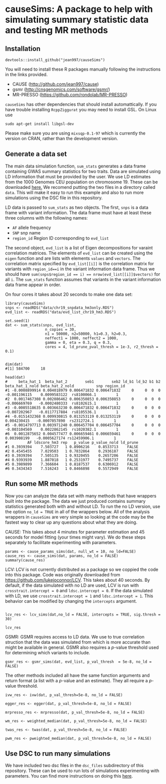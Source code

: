 causeSims: A package to help with simulating summary statistic data and testing MR methods
======



## Installation 

```{r}
devtools::install_github("jean997/causeSims")
```

You will need to install these R packages manually following the instructions in the links provided. 

+ CAUSE (http://github.com/jean997/cause) 
+ gsmr (http://cnsgenomics.com/software/gsmr/)
+ MR-PRESSO (https://github.com/rondolab/MR-PRESSO)

`causeSims` has other dependencies that should install automattically.
If you have trouble installing `RcppZiggurat` you may need to install GSL. On Linux use

```
sudo apt-get install libgsl-dev
```
Please make sure you are using `mixsqp-0.1-97` which is currently the version on CRAN, rather than the development version. 


## Generate a data set 

The main data simulation function, `sum_stats` generates a data frame containing GWAS summary statistics for two traits. Data are simulated using LD information that must be provided by the user. We use LD estimates from the 1000 Genomes CEU population on chromosome 19. These can be downloaded [here.](https://zenodo.org/record/3235780)
We recomend putting the two files in a directory called `data`. This will make it easy to run this example and also to run more simulations using the DSC file in this repository.

LD data is passed to `sum_stats` as two objects. The first, `snps` is a data frame with variant information. The data frame must have at least these three columns with the following names:

+ `AF` allele frequency
+ `SNP` snp name
+ `region_id` Region ID corresponding to `evd_list`

The second object, `evd_list` is a list of Eigen decompositions for varaint correlation matrices. The elements of `evd_list` can be created using the `eigen` function and are lists with elements `values` and `vectors`. The correlation matrix specified by `evd_list[[i]]` is the correlation matrix for variants with `region_id==i` in the variant information data frame. Thus
we should have `sum(snps$region_id == i) == nrow(evd_list[[i]]$vectors)` for all `i`. The `sum_stats` function assumes that variants in the variant information data frame appear in order.

On four cores it takes about 20 seconds to make one data set:
```{r}
library(causeSims)
snps <- readRDS("data/chr19_snpdata_hm3only.RDS") 
evd_list <- readRDS("data/evd_list_chr19_hm3.RDS")

set.seed(1)
dat <- sum_stats(snps, evd_list,
                  n_copies = 30,
                  n1 = 50000, n2=50000, h1=0.3, h2=0.3,
                  neffect1 = 1000, neffect2 = 1000,
                  gamma = 0, eta = 0.3, q = 0.3,
                  cores = 4, ld_prune_pval_thresh = 1e-3, r2_thresh = 0.1)


dim(dat)
#[1] 584700     18

head(dat)
#     beta_hat_1  beta_hat_2        seb1        seb2 ld_b1 ld_b2 b1 b2 beta_hat_1_nold beta_hat_2_nold          snp region_id
#1 -0.0008899914 0.004018979 0.006471832 0.006471832     0     0  0  0    -0.001196115    0.0099583122  rs8100066.1         1
#2  0.0017467308 0.002086462 0.006350853 0.006350853     0     0  0  0    -0.006669769   -0.0002480333  rs8102615.1         1
#3 -0.0005518635 0.003663230 0.006471832 0.006471832     0     0  0  0    -0.007202967   -0.0117717884  rs8105536.1         1
#4 -0.0151432368 0.009930815 0.013253119 0.013253119     0     0  0  0     0.004230415   -0.0007057890  rs2312724.1         1
#5 -0.0014797713 0.003971240 0.006457704 0.006457704     0     0  0  0    -0.003104569    0.0022862145  rs1020382.1         1
#6  0.0012875652 0.004577477 0.006659461 0.006659461     0     0  0  0     0.003908199   -0.0005627174 rs12459906.1         1
#         AF ldscore_hm3 rep   p_value p_value_nold ld_prune
#1 0.3939394    7.503727   1 0.8906216    0.8533713    FALSE
#2 0.4545455    7.029503   1 0.7832864    0.2936187    FALSE
#3 0.3939394    7.505135   1 0.9320455    0.2657206    FALSE
#4 0.9393939    1.887018   1 0.2531977    0.7495737    FALSE
#5 0.3989899    7.366604   1 0.8187537    0.6306912    FALSE
#6 0.3434343    7.516243   1 0.8466898    0.5572949    FALSE
```

## Run some MR methods

Now you can analyze the data set with many methods that have wrappers built into the package. The data we just produced contains
summary statistics generated both with and without LD. To run the no LD version, use the option `no_ld = TRUE` in all of the wrappers below. All of the analysis wrappers in `causeSims` are very simple so looking at the code may be the fastest way to clear up any questions about what they are doing. 

CAUSE: This takes about 4 minutes for parameter estimation and 45 seconds for model fitting (your times might vary).
We do these steps separately to facilitate experimenting with parameters.

```{r}
params <- cause_params_sims(dat, null_wt = 10, no_ld=FALSE)
cause_res <- cause_sims(dat, params, no_ld = FALSE)
summary(cause_res)
```


LCV: LCV is not currently distributed as a package so we coppied the code into this package. Code was originally downloaded from https://github.com/lukejoconnor/LCV.
This takes about 40 seconds. By default, if the data simulated with no LD are used, LCV is run with `crosstrait.intercept = 0` and `ldsc.intercept = 0`. If the data simulated with LD, we use `crosstrait.intercept = 1` and `ldsc.intercept = 1`. This behavior can be modified by changing the `intercepts` argument. 

```{r}

lcv_res <- lcv_sims(dat,no_ld = FALSE, intercepts = TRUE, sig.thresh = 30)

lcv_res
```

GSMR: GSMR requires access to LD data. We use to true correlation struction that the data was simulated from which is more accurate than might be available in general. GSMR also requires a $p$-value threshold used for determining which variants to include. 

```{r}
gsmr_res <- gsmr_sims(dat, evd_list, p_val_thresh  = 5e-8, no_ld = FALSE)
```


The other methods included all have the same function arguments and return format (a list with a $p$-value and an estimate). They all require a $p$-value threshold. 

```{r}
ivw_res <- ivw(dat, p_val_thresh=5e-8, no_ld = FALSE)

egger_res <- egger(dat, p_val_thresh=5e-8, no_ld = FALSE)

mrpresso_res <- mrpresso(dat, p_val_thresh=5e-8, no_ld = FALSE)

wm_res <- weighted_median(dat, p_val_thresh=5e-8, no_ld = FALSE)

twas_res <- twas(dat, p_val_thresh=5e-8, no_ld = FALSE)

pwm_res <- pweighted_median(dat, p_val_thresh=5e-8, no_ld = FALSE)

```

## Use DSC to run many simulations

We have included two dsc files in the `dsc_files` subdirectory of this repository. These can be used to run lots of simulations experimenting with parameters. You can find more instructions on doing this [here](https://jean997.github.io/cause/simulations.html). 

